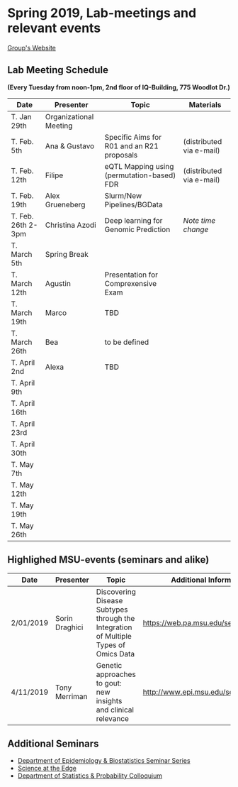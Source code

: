# Spring 2019, Lab-meetings and relevant events



[Group's Website](http://quantgen.github.io/)

## Lab Meeting Schedule

**(Every Tuesday from noon-1pm, 2nd floor of IQ-Building, 775 Woodlot Dr.)**

| Date           | Presenter     |  Topic        |  Materials    |
| -------------  | ------------- | ------------- | ------------- |
| T. Jan 29th  | Organizational Meeting|
| T. Feb. 5th  |  Ana & Gustavo | Specific Aims for  R01 and an R21 proposals | (distributed via e-mail) |
| T. Feb. 12th  | Filipe | eQTL Mapping using (permutation-based) FDR |  (distributed via e-mail) |
| T. Feb. 19th  |  Alex Grueneberg | Slurm/New Pipelines/BGData |  |
| T. Feb. 26th 2-3pm |  Christina Azodi | Deep learning for Genomic Prediction | *Note time change* |
| T. March 5th  | Spring Break |
| T. March 12th  |Agustin  | Presentation for Comprexensive Exam |  |
| T. March 19th | Marco | TBD |  |
| T. March 26th  | Bea | to be defined |  |
| T. April 2nd  | Alexa | TBD |  |
| T. April 9th   |  | |  |
| T. April 16th   |  | |  |
| T. April 23rd   |  | |  |
| T. April 30th    |  | |  |
| T. May 7th  |  | |  |
| T. May 12th |  | |  |
| T. May 19th |  | |  |
| T. May 26th |  | |  |


## Highlighed MSU-events (seminars and alike)

| Date | Presenter | Topic | Additional Information |
| -------------  | ------------- | ------------- | ------------- |
| 2/01/2019  | Sorin Draghici | Discovering Disease Subtypes through the Integration of Multiple Types of Omics Data | https://web.pa.msu.edu/seminars/edge/ |
| 4/11/2019  | Tony Merriman | Genetic approaches to gout: new insights and clinical relevance | http://www.epi.msu.edu/seminars/ |

## Additional Seminars

* [Department of Epidemiology & Biostatistics Seminar Series](http://www.epi.msu.edu/seminars/)
* [Science at the Edge](https://web.pa.msu.edu/seminars/edge/)
* [Department of Statistics & Probability Colloquium](https://stt.natsci.msu.edu/events/upcoming-events/)


